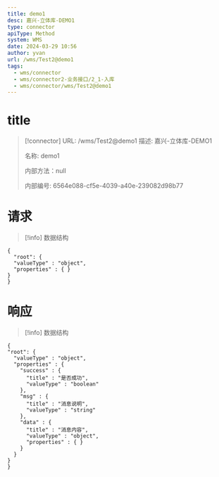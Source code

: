 ```yaml
---
title: demo1
desc: 嘉兴-立体库-DEMO1
type: connector
apiType: Method
system: WMS
date: 2024-03-29 10:56
author: yvan
url: /wms/Test2@demo1
tags: 
  - wms/connector
  - wms/connector2-业务接口/2_1-入库
  - wms/connector/wms/Test2@demo1
---
```


# title
> [!connector] URL: /wms/Test2@demo1
> 描述: 嘉兴-立体库-DEMO1
> 
> 名称: demo1
> 
> 内部方法：null
> 
> 内部编号: 6564e088-cf5e-4039-a40e-239082d98b77


# 请求
> [!info] 数据结构
```beanSchema
{
  "root": {
  "valueType" : "object",
  "properties" : { }
}
}
```

# 响应
> [!info] 数据结构
```beanSchema
{
"root": {
  "valueType" : "object",
  "properties" : {
    "success" : {
      "title" : "是否成功",
      "valueType" : "boolean"
    },
    "msg" : {
      "title" : "消息说明",
      "valueType" : "string"
    },
    "data" : {
      "title" : "消息内容",
      "valueType" : "object",
      "properties" : { }
    }
  }
}
}
```

